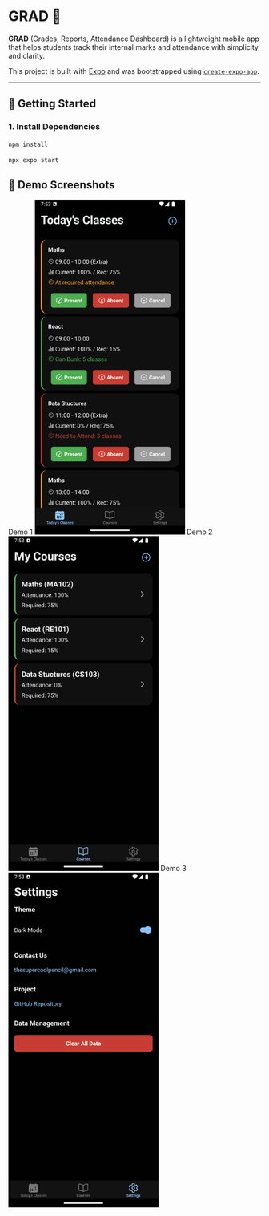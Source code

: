# GRAD 👋
**GRAD** (Grades, Reports, Attendance Dashboard) is a lightweight mobile app that helps students track their internal marks and attendance with simplicity and clarity.

This project is built with [Expo](https://expo.dev) and was bootstrapped using [`create-expo-app`](https://www.npmjs.com/package/create-expo-app).

---

## 🚀 Getting Started

### 1. Install Dependencies

```bash
npm install
```

```bash
npx expo start
```

## 📸 Demo Screenshots
Demo 1
<img src="./demo-screens/demo01.png" width="300" alt="Demo Screenshot 1"/>
Demo 2
<img src="./demo-screens/demo02.png" width="300" alt="Demo Screenshot 2"/>
Demo 3
<img src="./demo-screens/demo03.png" width="300" alt="Demo Screenshot 3"/> 